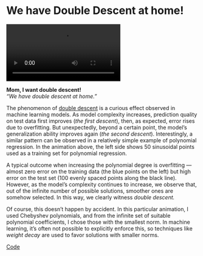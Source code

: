 # We have Double Descent at home!


<div class="responsive-video"><video autoplay loop class="video"><source src="double_descent.mp4" type="video/mp4">Your browser does not support the video tag.</video></div>

**Mom, I want double descent!**  
*“We have double descent at home.”*

The phenomenon of [double descent](https://arxiv.org/abs/1812.11118) is
a curious effect observed in machine learning models. As model
complexity increases, prediction quality on test data first improves
(*the first descent*), then, as expected, error rises due to
overfitting. But unexpectedly, beyond a certain point, the model’s
generalization ability improves again (*the second descent*).
Interestingly, a similar pattern can be observed in a relatively simple
example of polynomial regression. In the animation above, the left side
shows 50 sinusoidal points used as a training set for polynomial
regression.

A typical outcome when increasing the polynomial degree is overfitting —
almost zero error on the training data (the blue points on the left) but
high error on the test set (100 evenly spaced points along the black
line). However, as the model’s complexity continues to increase, we
observe that, out of the infinite number of possible solutions, smoother
ones are somehow selected. In this way, we clearly witness *double
descent.*

Of course, this doesn’t happen by accident. In this particular
animation, I used Chebyshev polynomials, and from the infinite set of
suitable polynomial coefficients, I chose those with the smallest norm.
In machine learning, it’s often not possible to explicitly enforce this,
so techniques like *weight decay* are used to favor solutions with
smaller norms.

[Code](https://colab.research.google.com/github/MerkulovDaniil/optim/blob/master/assets/Notebooks/double_descent_visualization.ipynb)
